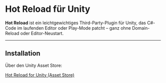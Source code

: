 # Hot Reload für Unity

**Hot Reload** ist ein leichtgewichtiges Third-Party-Plugin für Unity, das C#-Code im laufenden Editor oder Play-Mode patcht – ganz ohne Domain-Reload oder Editor-Neustart.

---

## Installation

Über den Unity Asset Store:

[Hot Reload for Unity (Asset Store)](https://assetstore.unity.com/packages/tools/utilities/hot-reload-for-unity-195137)

